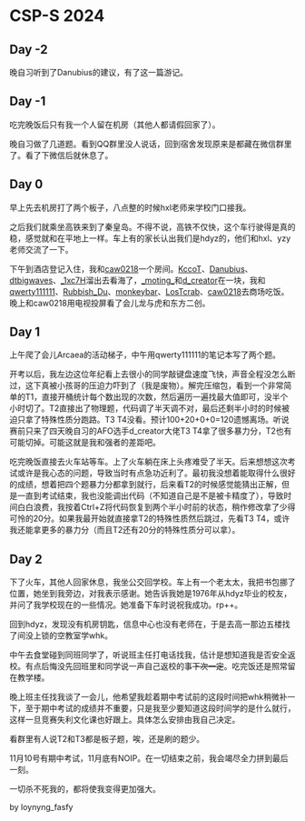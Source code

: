 # CSP-S 2024

## Day -2

晚自习听到了Danubius的建议，有了这一篇游记。

## Day -1

吃完晚饭后只有我一个人留在机房（其他人都请假回家了）。

晚自习做了几道题。看到QQ群里没人说话，回到宿舍发现原来是都藏在微信群里了。看了下微信后就休息了。

## Day 0


早上先去机房打了两个板子，八点整的时候hxl老师来学校门口接我。

之后我们就乘坐高铁来到了秦皇岛。不得不说，高铁不仅快，这个车行驶得是真的稳，感觉就和在平地上一样。车上有的家长认出我们是hdyz的，他们和hxl、yzy老师交流了一下。

下午到酒店登记入住，我和[caw0218](https://www.luogu.com.cn/user/1247468)一个房间。[KccoT](https://www.luogu.com.cn/user/1206518)、[Danubius](https://www.luogu.com.cn/user/1062132)、[dtbigwaves](https://www.luogu.com.cn/user/1236701)、[_1xc7H](https://www.luogu.com.cn/user/505669)溜出去看海了，[_moting\_](https://www.luogu.com.cn/user/1220004)和[d_creator](https://www.luogu.com.cn/user/1173050)在一块，我和[qwerty111111](https://www.luogu.com.cn/user/697161)、[Rubbish_Du](https://www.luogu.com.cn/user/1169161)、[monkeybar](https://www.luogu.com.cn/user/1332195)、[LosTcrab](https://www.luogu.com.cn/user/1227596)、[caw0218](https://www.luogu.com.cn/user/1247468)去商场吃饭。晚上和caw0218用电视投屏看了会儿龙与虎和东方二创。

## Day 1

上午爬了会儿Arcaea的活动梯子，中午用qwerty111111的笔记本写了两个题。

开考以后，我左边这位年纪看上去很小的同学敲键盘速度飞快，声音全程没怎么断过，这下真被小孩哥的压迫力吓到了（我是废物）。解完压缩包，看到一个非常简单的T1，直接开桶统计每个数出现的次数，然后遍历一遍找最大值即可，没半个小时切了。T2直接出了物理题，代码调了半天调不对，最后还剩半小时的时候被迫只拿了特殊性质分跑路。T3 T4没看。预计100+20+0+0=120遗憾离场。听说赛前只来了四天晚自习的AFO选手d_creator大佬T3 T4拿了很多暴力分，T2也有可能切掉。可能这就是我和强者的差距吧。

吃完晚饭直接去火车站等车。上了火车躺在床上头疼难受了半天。后来想想这次考试或许是我心态的问题，导致当时有点急功近利了。最初我没想着能取得什么很好的成绩，想着把四个题暴力分都拿到就行，后来看T2的时候感觉能猜出正解，但是一直到考试结束，我也没能调出代码（不知道自己是不是被卡精度了），导致时间白白浪费，我按着Ctrl+Z将代码恢复到两个半小时前的状态，稍作修改拿了少得可怜的20分。如果我最开始就直接拿T2的特殊性质然后跳过，先看T3 T4，或许我还能拿更多的暴力分（而且T2还有20分的特殊性质分可以拿）。

## Day 2

下了火车，其他人回家休息，我坐公交回学校。车上有一个老太太，我把书包挪了位置，她坐到我旁边，对我表示感谢。她告诉我她是1976年从hdyz毕业的校友，并问了我学校现在的一些情况。她准备下车时说祝我成功。rp++。

回到hdyz，发现没有机房钥匙，信息中心也没有老师在，于是去高一那边五楼找了间没上锁的空教室学whk。

中午去食堂碰到同班同学了，听说班主任打电话找我，估计是想知道我是否安全返校。有点后悔没先回班里和同学说一声自己返校的事~~下次一定~~。吃完饭还是照常留在教学楼。

晚上班主任找我谈了一会儿，他希望我趁着期中考试前的这段时间把whk稍微补一下，至于期中考试的成绩并不重要，只是我至少要知道这段时间学的是什么就行，这样一旦竞赛失利文化课也好跟上。具体怎么安排由我自己决定。

看群里有人说T2和T3都是板子题，唉，还是刷的题少。

11月10号有期中考试，11月底有NOIP。在一切结束之前，我会竭尽全力拼到最后一刻。

一切杀不死我的，都将使我变得更加强大。

by loynyng_fasfy